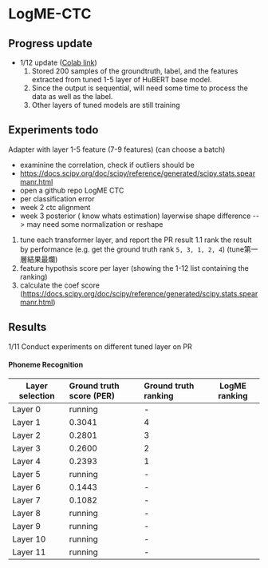 #  LogME-CTC

## Progress update
- 1/12 update ([Colab link](https://colab.research.google.com/drive/1_Zbb3CtJf8ndD_3niCpNu_ENF8l809lW?usp=sharing))
    1. Stored 200 samples of the groundtruth, label, and the features extracted from tuned 1-5 layer of HuBERT base model.
    2. Since the output is sequential, will need some time to process the data as well as the label.
    3. Other layers of tuned models are still training

## Experiments todo
Adapter with layer 1-5 feature  (7-9 features)
(can choose a batch)
- examinine the correlation, check if outliers should be 
- https://docs.scipy.org/doc/scipy/reference/generated/scipy.stats.spearmanr.html
- open a github repo LogME CTC
- per classification error
- week 2 ctc alignment
- week 3 posterior ( know whats estimation)
layerwise shape difference --> may need some normalization or reshape


1. tune each transformer layer, and report the PR result
1.1 rank the result by performance (e.g. get the ground truth rank `5, 3, 1, 2, 4`) (tune第一層結果最爛)
2. feature hypothsis score per layer (showing the 1-12 list containing the ranking)
3. calculate the coef score (https://docs.scipy.org/doc/scipy/reference/generated/scipy.stats.spearmanr.html)


## Results
1/11 Conduct experiments on different tuned layer on PR
#### Phoneme Recognition
| Layer selection  | Ground truth score (PER) |  Ground truth ranking  | LogME ranking |
| ---------------- |:-------------------------|:-----------------------|---------------|
|Layer 0| running | - |
|Layer 1 | 0.3041 | 4 |
|Layer 2 | 0.2801 | 3 |
|Layer 3 | 0.2600 | 2 |
|Layer 4 | 0.2393 | 1 |
|Layer 5 | running| - |
|Layer 6 | 0.1443 | - |
|Layer 7 | 0.1082 | - |
|Layer 8 | running | - |
|Layer 9 | running | - |
|Layer 10 | running | - |
|Layer 11 | running | - |
